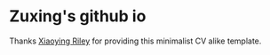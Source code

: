 # Zuxing's github io

Thanks [Xiaoying Riley](https://twitter.com/3rdwave_themes) for providing this minimalist CV alike template.
